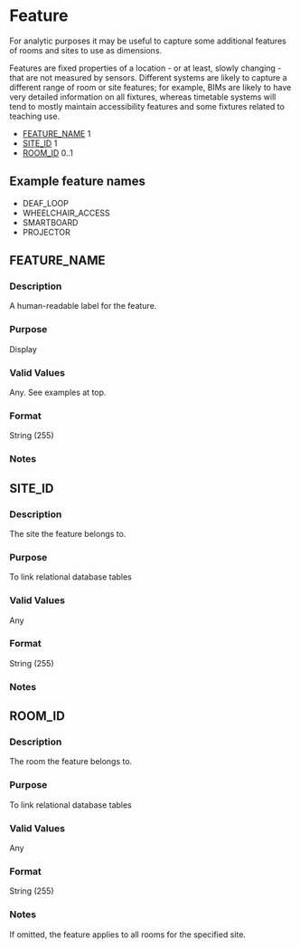 # Feature

For analytic purposes it may be useful to capture some additional features of rooms and sites to use as dimensions. 

Features are fixed properties of a location - or at least, slowly changing - that are not measured by sensors. Different systems are likely to capture a different range of room or site features; for example, BIMs are likely to have very detailed information on all fixtures, whereas timetable systems will tend to mostly maintain accessibility features and some fixtures related to teaching use.

* [FEATURE_NAME](#feature_name) 1
* [SITE_ID](#site_id) 1
* [ROOM_ID](#room_id) 0..1

## Example feature names

* DEAF_LOOP
* WHEELCHAIR_ACCESS
* SMARTBOARD
* PROJECTOR

## FEATURE_NAME
### Description
A human-readable label for the feature.

### Purpose
Display

### Valid Values
Any. See examples at top.

### Format
String (255)

### Notes

## SITE_ID
### Description
The site the feature belongs to.

### Purpose
To link relational database tables

### Valid Values
Any

### Format
String (255)

### Notes

## ROOM_ID
### Description
The room the feature belongs to. 

### Purpose
To link relational database tables

### Valid Values
Any

### Format
String (255)

### Notes
If omitted, the feature applies to all rooms for the specified site.
